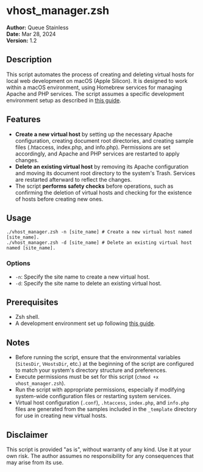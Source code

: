 # vhost_manager.zsh

**Author:** Queue Stainless  
**Date:** Mar 28, 2024  
**Version:** 1.2

## Description
This script automates the process of creating and deleting virtual hosts for local web development on macOS (Apple Silicon). It is designed to work within a macOS environment, using Homebrew services for managing Apache and PHP services. The script assumes a specific development environment setup as described in [this guide](https://getgrav.org/blog/macos-sonoma-apache-multiple-php-versions).

## Features
- **Create a new virtual host** by setting up the necessary Apache configuration, creating document root directories, and creating sample files (.htaccess, index.php, and info.php). Permissions are set accordingly, and Apache and PHP services are restarted to apply changes.
- **Delete an existing virtual host** by removing its Apache configuration and moving its document root directory to the system's Trash. Services are restarted afterward to reflect the changes.
- The script **performs safety checks** before operations, such as confirming the deletion of virtual hosts and checking for the existence of hosts before creating new ones.

## Usage
    ./vhost_manager.zsh -n [site_name] # Create a new virtual host named [site_name].
    ./vhost_manager.zsh -d [site_name] # Delete an existing virtual host named [site_name].

### Options
- `-n`: Specify the site name to create a new virtual host.
- `-d`: Specify the site name to delete an existing virtual host.

## Prerequisites
- Zsh shell.
- A development environment set up following [this guide](https://getgrav.org/blog/macos-sonoma-apache-multiple-php-versions).

## Notes
- Before running the script, ensure that the environmental variables (`SitesDir`, `VHostsDir`, etc.) at the beginning of the script are configured to match your system's directory structure and preferences.
- Execute permissions must be set for this script (`chmod +x vhost_manager.zsh`).
- Run the script with appropriate permissions, especially if modifying system-wide configuration files or restarting system services.
- Virtual host configuration (`.conf`), `.htaccess`, `index.php`, and `info.php` files are generated from the samples included in the `_template` directory for use in creating new virtual hosts.

## Disclaimer
This script is provided "as is", without warranty of any kind. Use it at your own risk. The author assumes no responsibility for any consequences that may arise from its use.
